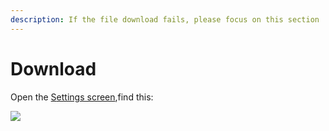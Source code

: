 ```yaml
---
description: If the file download fails, please focus on this section
---
```


# Download

Open the [S](../global-game-settings/)[ettings screen](../global-game-settings/),find this:

![](../../.gitbook/assets/Screenshot\_2022-08-15-14-17-45-77\_d17cc25ab2657fb.jpg)
